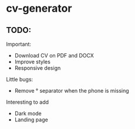 # cv-generator

## TODO:

Important:
- Download CV on PDF and DOCX
- Improve styles
- Responsive design

Little bugs:
- Remove ° separator when the phone is missing

Interesting to add
- Dark mode
- Landing page